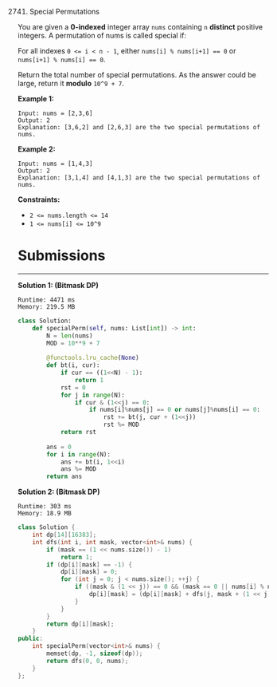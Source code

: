 2741. Special Permutations

You are given a **0-indexed** integer array `nums` containing `n` **distinct** positive integers. A permutation of nums is called special if:

For all indexes `0 <= i < n - 1`, either `nums[i] % nums[i+1] == 0` or `nums[i+1] % nums[i] == 0`.

Return the total number of special permutations. As the answer could be large, return it **modulo** `10^9 + 7`.

 

**Example 1:**
```
Input: nums = [2,3,6]
Output: 2
Explanation: [3,6,2] and [2,6,3] are the two special permutations of nums.
```

**Example 2:**
```
Input: nums = [1,4,3]
Output: 2
Explanation: [3,1,4] and [4,1,3] are the two special permutations of nums.
```

**Constraints:**

* `2 <= nums.length <= 14`
* `1 <= nums[i] <= 10^9`

# Submissions
---
**Solution 1: (Bitmask DP)**
```
Runtime: 4471 ms
Memory: 219.5 MB
```
```python
class Solution:
    def specialPerm(self, nums: List[int]) -> int:
        N = len(nums)
        MOD = 10**9 + 7
        
        @functools.lru_cache(None)
        def bt(i, cur):
            if cur == ((1<<N) - 1):
                return 1
            rst = 0
            for j in range(N):
                if cur & (1<<j) == 0:
                    if nums[i]%nums[j] == 0 or nums[j]%nums[i] == 0:
                        rst += bt(j, cur + (1<<j))
                        rst %= MOD
            return rst
            
        ans = 0
        for i in range(N):
            ans += bt(i, 1<<i)
            ans %= MOD
        return ans
```

**Solution 2: (Bitmask DP)**
```
Runtime: 303 ms
Memory: 18.9 MB
```
```c++
class Solution {
    int dp[14][16383];
    int dfs(int i, int mask, vector<int>& nums) {
        if (mask == (1 << nums.size()) - 1)
            return 1;
        if (dp[i][mask] == -1) {
            dp[i][mask] = 0;
            for (int j = 0; j < nums.size(); ++j) {
                if ((mask & (1 << j)) == 0 && (mask == 0 || nums[i] % nums[j] == 0 || nums[j] % nums[i] == 0)) {
                    dp[i][mask] = (dp[i][mask] + dfs(j, mask + (1 << j), nums)) % 1000000007;
                }
            }
        }
        return dp[i][mask];
    }
public:
    int specialPerm(vector<int>& nums) {
        memset(dp, -1, sizeof(dp));
        return dfs(0, 0, nums);
    }
};
```
